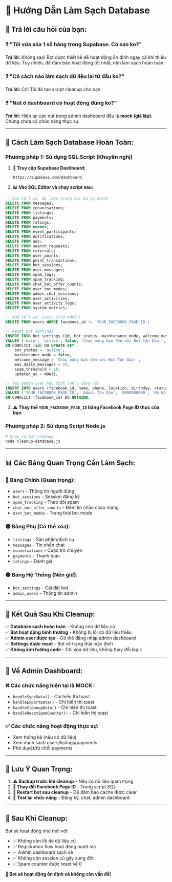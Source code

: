 # 🧹 Hướng Dẫn Làm Sạch Database

## 🎯 **Trả lời câu hỏi của bạn:**

### ❓ **"Tôi vừa xóa 1 số hàng trong Supabase. Có sao ko?"**
**Trả lời:** Không sao! Bot được thiết kế để hoạt động ổn định ngay cả khi thiếu dữ liệu. Tuy nhiên, để đảm bảo hoạt động tốt nhất, nên làm sạch hoàn toàn.

### ❓ **"Có cách nào làm sạch dữ liệu lại từ đầu ko?"**
**Trả lời:** Có! Tôi đã tạo script cleanup cho bạn.

### ❓ **"Nút ở dashboard có hoạt động đúng ko?"**
**Trả lời:** Hiện tại các nút trong admin dashboard đều là **mock (giả lập)**. Chúng chưa có chức năng thực sự.

---

## 🚀 **Cách Làm Sạch Database Hoàn Toàn:**

### **Phương pháp 1: Sử dụng SQL Script (Khuyến nghị)**

1. **🔗 Truy cập Supabase Dashboard:**
   ```
   https://supabase.com/dashboard
   ```

2. **📊 Vào SQL Editor và chạy script sau:**

```sql
-- Xóa tất cả dữ liệu trong các bảng chính
DELETE FROM messages;
DELETE FROM conversations;
DELETE FROM listings;
DELETE FROM payments;
DELETE FROM ratings;
DELETE FROM events;
DELETE FROM event_participants;
DELETE FROM notifications;
DELETE FROM ads;
DELETE FROM search_requests;
DELETE FROM referrals;
DELETE FROM user_points;
DELETE FROM point_transactions;
DELETE FROM bot_sessions;
DELETE FROM user_messages;
DELETE FROM spam_logs;
DELETE FROM spam_tracking;
DELETE FROM chat_bot_offer_counts;
DELETE FROM user_bot_modes;
DELETE FROM admin_chat_sessions;
DELETE FROM user_activities;
DELETE FROM user_activity_logs;
DELETE FROM system_metrics;

-- Xóa tất cả users (trừ admin)
DELETE FROM users WHERE facebook_id != 'YOUR_FACEBOOK_PAGE_ID';

-- Reset bot settings
INSERT INTO bot_settings (id, bot_status, maintenance_mode, welcome_message, max_daily_messages, spam_threshold, updated_at)
VALUES ('main', 'active', false, 'Chào mừng bạn đến với Bot Tân Dậu!', 50, 10, NOW())
ON CONFLICT (id) DO UPDATE SET
    bot_status = 'active',
    maintenance_mode = false,
    welcome_message = 'Chào mừng bạn đến với Bot Tân Dậu!',
    max_daily_messages = 50,
    spam_threshold = 10,
    updated_at = NOW();

-- Tạo admin user mặc định (nếu chưa có)
INSERT INTO users (facebook_id, name, phone, location, birthday, status, membership_expires_at, referral_code, welcome_message_sent, created_at)
VALUES ('YOUR_FACEBOOK_PAGE_ID', 'Admin Tân Dậu', '0000000000', 'Hà Nội', 1981, 'active', NOW() + INTERVAL '1 year', 'ADMIN-1981', true, NOW())
ON CONFLICT (facebook_id) DO NOTHING;
```

3. **⚠️ Thay thế `YOUR_FACEBOOK_PAGE_ID` bằng Facebook Page ID thực của bạn**

### **Phương pháp 2: Sử dụng Script Node.js**

```bash
# Chạy script cleanup
node cleanup-database.js
```

---

## 📊 **Các Bảng Quan Trọng Cần Làm Sạch:**

### **🔴 Bảng Chính (Quan trọng):**
- `users` - Thông tin người dùng
- `bot_sessions` - Session đăng ký
- `spam_tracking` - Theo dõi spam
- `chat_bot_offer_counts` - Đếm tin nhắn chào mừng
- `user_bot_modes` - Trạng thái bot mode

### **🟡 Bảng Phụ (Có thể xóa):**
- `listings` - Sản phẩm/dịch vụ
- `messages` - Tin nhắn chat
- `conversations` - Cuộc trò chuyện
- `payments` - Thanh toán
- `ratings` - Đánh giá

### **🟢 Bảng Hệ Thống (Nên giữ):**
- `bot_settings` - Cài đặt bot
- `admin_users` - Thông tin admin

---

## 🎯 **Kết Quả Sau Khi Cleanup:**

✅ **Database sạch hoàn toàn** - Không còn dữ liệu cũ  
✅ **Bot hoạt động bình thường** - Không bị lỗi do dữ liệu thiếu  
✅ **Admin user được tạo** - Có thể đăng nhập admin dashboard  
✅ **Settings được reset** - Bot về trạng thái mặc định  
✅ **Không ảnh hưởng code** - Chỉ xóa dữ liệu, không thay đổi logic  

---

## 🔧 **Về Admin Dashboard:**

### **❌ Các chức năng hiện tại là MOCK:**
- `handleSyncData()` - Chỉ hiển thị toast
- `handleExportData()` - Chỉ hiển thị toast  
- `handleCleanupData()` - Chỉ hiển thị toast
- `handleResetSpamCounter()` - Chỉ hiển thị toast

### **✅ Các chức năng hoạt động thực sự:**
- Xem thống kê (nếu có dữ liệu)
- Xem danh sách users/listings/payments
- Phê duyệt/từ chối payments

---

## 🚨 **Lưu Ý Quan Trọng:**

1. **⚠️ Backup trước khi cleanup** - Nếu có dữ liệu quan trọng
2. **🔑 Thay đổi Facebook Page ID** - Trong script SQL
3. **🔄 Restart bot sau cleanup** - Để đảm bảo cache được clear
4. **📱 Test lại chức năng** - Đăng ký, chat, admin dashboard

---

## 🎉 **Sau Khi Cleanup:**

Bot sẽ hoạt động như mới với:
- ✅ Không còn lỗi do dữ liệu cũ
- ✅ Registration flow hoạt động mượt mà  
- ✅ Admin dashboard sạch sẽ
- ✅ Không còn session cũ gây xung đột
- ✅ Spam counter được reset về 0

**🚀 Bot sẽ hoạt động ổn định và không còn vấn đề!**
